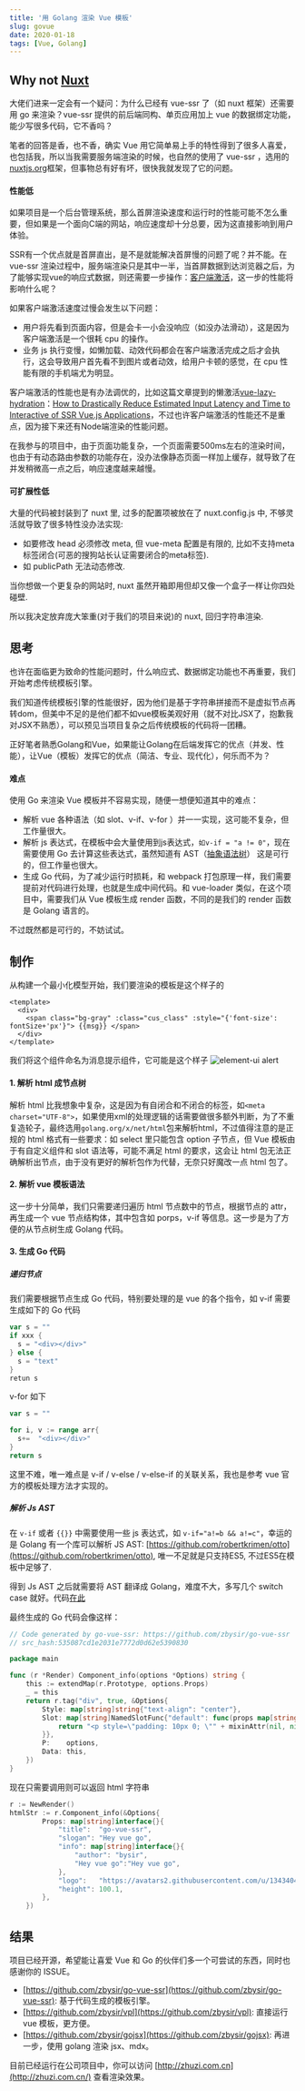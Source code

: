 ```yaml
---
title: '用 Golang 渲染 Vue 模板'
slug: govue
date: 2020-01-18
tags: [Vue, Golang]
---
```


## Why not [Nuxt](https://nuxtjs.org/guide)
大佬们进来一定会有一个疑问：为什么已经有 vue-ssr 了（如 nuxt 框架）还需要用 go 来渲染？vue-ssr 提供的前后端同构、单页应用加上 vue 的数据绑定功能，能少写很多代码，它不香吗？

笔者的回答是香，也不香，确实 Vue 用它简单易上手的特性得到了很多人喜爱，也包括我，所以当我需要服务端渲染的时候，也自然的使用了 vue-ssr ，选用的 [nuxtjs.org](https://nuxtjs.org/guide/)框架，但事物总有好有坏，很快我就发现了它的问题。

#### 性能低

如果项目是一个后台管理系统，那么首屏渲染速度和运行时的性能可能不怎么重要，但如果是一个面向C端的网站，响应速度却十分总要，因为这直接影响到用户体验。

SSR有一个优点就是首屏直出，是不是就能解决首屏慢的问题了呢？并不能。在 vue-ssr 渲染过程中，服务端渲染只是其中一半，当首屏数据到达浏览器之后，为了能够实现vue的响应式数据，则还需要一步操作：[客户端激活](https://ssr.vuejs.org/zh/guide/hydration.html)，这一步的性能将影响什么呢？

如果客户端激活速度过慢会发生以下问题：

- 用户将先看到页面内容，但是会卡一小会没响应（如没办法滑动），这是因为客户端激活是一个很耗 cpu 的操作。
- 业务 js 执行变慢，如懒加载、动效代码都会在客户端激活完成之后才会执行，这会导致用户首先看不到图片或者动效，给用户卡顿的感觉，在 cpu 性能有限的手机端尤为明显。

客户端激活的性能也是有办法调优的，比如这篇文章提到的懒激活[vue-lazy-hydration](https://github.com/maoberlehner/vue-lazy-hydration)：[How to Drastically Reduce Estimated Input Latency and Time to Interactive of SSR Vue.js Applications](https://markus.oberlehner.net/blog/how-to-drastically-reduce-estimated-input-latency-and-time-to-interactive-of-ssr-vue-applications/)，不过也许客户端激活的性能还不是重点，因为接下来还有Node端渲染的性能问题。

在我参与的项目中，由于页面功能复杂，一个页面需要500ms左右的渲染时间，也由于有动态路由参数的功能存在，没办法像静态页面一样加上缓存，就导致了在并发稍微高一点之后，响应速度越来越慢。

#### 可扩展性低
大量的代码被封装到了 nuxt 里, 过多的配置项被放在了 nuxt.config.js 中, 不够灵活就导致了很多特性没办法实现:
 
- 如要修改 head 必须修改 meta, 但 vue-meta 配置是有限的, 比如不支持meta标签闭合(可恶的搜狗站长认证需要闭合的meta标签).
- 如 publicPath 无法动态修改.

当你想做一个更复杂的网站时, nuxt 虽然开箱即用但却又像一个盒子一样让你四处碰壁.

所以我决定放弃庞大笨重(对于我们的项目来说)的 nuxt, 回归字符串渲染.

## 思考
也许在面临更为致命的性能问题时，什么响应式、数据绑定功能也不再重要，我们开始考虑传统模板引擎。

我们知道传统模板引擎的性能很好，因为他们是基于字符串拼接而不是虚拟节点再转dom，但美中不足的是他们都不如vue模板美观好用（就不对比JSX了，抱歉我对JSX不熟悉），可以预见当项目复杂之后传统模板的代码将一团糟。

正好笔者熟悉Golang和Vue，如果能让Golang在后端发挥它的优点（并发、性能），让Vue（模板）发挥它的优点（简洁、专业、现代化），何乐而不为？

#### 难点
使用 Go 来渲染 Vue 模板并不容易实现，随便一想便知道其中的难点：

- 解析 vue 各种语法（如 slot、v-if、v-for ）并一一实现，这可能不复杂，但工作量很大。
- 解析 js 表达式，在模板中会大量使用到js表达式，`如v-if = "a != 0"`，现在需要使用 Go 去计算这些表达式，虽然知道有 AST（[抽象语法树](https://baike.baidu.com/item/%E6%8A%BD%E8%B1%A1%E8%AF%AD%E6%B3%95%E6%A0%91/6129952?fr=aladdin)） 这是可行的，但工作量也很大。
- 生成 Go 代码，为了减少运行时损耗，和 webpack 打包原理一样，我们需要提前对代码进行处理，也就是生成中间代码。和 vue-loader 类似，在这个项目中，需要我们从 Vue 模板生成 render 函数，不同的是我们的 render 函数是 Golang 语言的。

不过既然都是可行的，不妨试试。

## 制作
从构建一个最小化模型开始，我们要渲染的模板是这个样子的
```vue
<template>
  <div>
    <span class="bg-gray" :class="cus_class" :style="{'font-size': fontSize+'px'}"> {{msg}} </span>
  </div>
</template>
```
我们将这个组件命名为消息提示组件，它可能是这个样子
![element-ui alert](https://upload-images.jianshu.io/upload_images/3447621-a6dcbccd060be362.png?imageMogr2/auto-orient/strip%7CimageView2/2/w/1240)

#### 1. 解析 html 成节点树
解析 html 比我想象中复杂，这是因为有自闭合和不闭合的标签，如`<meta charset="UTF-8">`，如果使用xml的处理逻辑的话需要做很多额外判断，为了不重复造轮子，最终选用`golang.org/x/net/html`包来解析html，不过值得注意的是正规的 html 格式有一些要求：如 select 里只能包含 option 子节点，但 Vue 模板由于有自定义组件和 slot 语法等，可能不满足 html 的要求，这会让 html 包无法正确解析出节点，由于没有更好的解析包作为代替，无奈只好魔改一点 html 包了。

#### 2. 解析 vue 模板语法
这一步十分简单，我们只需要递归遍历 html 节点数中的节点，根据节点的 attr，再生成一个 vue 节点结构体，其中包含如 porps，v-if 等信息。这一步是为了方便的从节点树生成 Golang 代码。

#### 3. 生成 Go 代码

##### 递归节点
我们需要根据节点生成 Go 代码，特别要处理的是 vue 的各个指令，如 v-if 需要生成如下的 Go 代码
```go
var s = ""
if xxx {
  s = "<div></div>"
} else {
  s = "text"
}
retun s
```
v-for 如下
```go
var s = ""

for i, v := range arr{
  s+=  "<div></div>"
}
return s
```
这里不难，唯一难点是 v-if / v-else / v-else-if 的关联关系，我也是参考 vue 官方的模板处理方法才实现的。

##### 解析 Js AST
在 `v-if` 或者 `{{}}` 中需要使用一些 js 表达式，如 `v-if="a!=b && a!=c"`，幸运的是 Golang 有一个库可以解析 JS AST: [https://github.com/robertkrimen/otto](https://github.com/robertkrimen/otto), 唯一不足就是只支持ES5, 不过ES5在模板中足够了.

得到 Js AST 之后就需要将 AST 翻译成 Golang，难度不大，多写几个 switch case 就好。代码[在此](https://github.com/zbysir/go-vue-ssr/blob/master/pkg/vuessr/ast/go.go#L10)

最终生成的 Go 代码会像这样：
```go
// Code generated by go-vue-ssr: https://github.com/zbysir/go-vue-ssr
// src_hash:535087cd1e2031e7772d0d62e5390830

package main

func (r *Render) Component_info(options *Options) string {
	this := extendMap(r.Prototype, options.Props)
	_ = this
	return r.tag("div", true, &Options{
		Style: map[string]string{"text-align": "center"},
		Slot: map[string]NamedSlotFunc{"default": func(props map[string]interface{}) string {
			return "<p style=\"padding: 10px 0; \"" + mixinAttr(nil, nil, map[string]interface{}{"height": interfaceAdd(lookInterface(this, "height"), 1)}) + ">" + interfaceToStr(lookInterface(this, "slogan"), true) + "</p><img" + mixinAttr(nil, map[string]string{"alt": "todo logo", "height": "50px"}, map[string]interface{}{"src": lookInterface(this, "logo")}) + "></img>"
		}},
		P:    options,
		Data: this,
	})
}
```
现在只需要调用则可以返回 html 字符串
```go
r := NewRender()
htmlStr := r.Component_info(&Options{
        Props: map[string]interface{}{
			"title":  "go-vue-ssr",
			"slogan": "Hey vue go",
			"info": map[string]interface{}{
				"author": "bysir",
				"Hey vue go":"Hey vue go",
			},
			"logo":   "https://avatars2.githubusercontent.com/u/13434040?s=88&v=4",
			"height": 100.1,
		},
	})
```

## 结果
项目已经开源，希望能让喜爱 Vue 和 Go 的伙伴们多一个可尝试的东西，同时也感谢你的 ISSUE。

- [https://github.com/zbysir/go-vue-ssr](https://github.com/zbysir/go-vue-ssr): 基于代码生成的模板引擎。
- [https://github.com/zbysir/vpl](https://github.com/zbysir/vpl): 直接运行 vue 模板，更方便。
- [https://github.com/zbysir/gojsx](https://github.com/zbysir/gojsx): 再进一步，使用 golang 渲染 jsx、mdx。

目前已经运行在公司项目中，你可以访问 [http://zhuzi.com.cn](http://zhuzi.com.cn/) 查看渲染效果。
